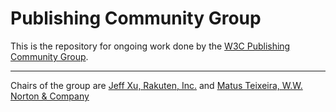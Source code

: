 # Publishing Community Group

This is the repository for ongoing work done by the [W3C Publishing Community Group](https://www.w3.org/community/publishingcg/).


---

Chairs of the group are [Jeff Xu, Rakuten, Inc.](mailto:zheng.xu@rakuten.com) and [Matus Teixeira, W.W. Norton & Company](mailto:mteixeira@wwnorton.com)
